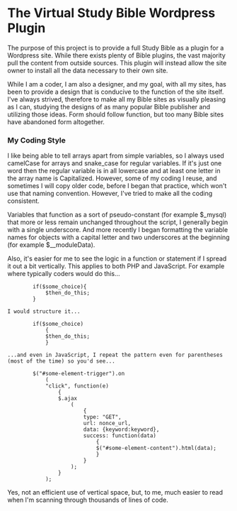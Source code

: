 # The Virtual Study Bible Wordpress Plugin

The purpose of this project is to provide a full Study Bible as a plugin for a Wordpress site. While there exists plenty of Bible plugins, the vast majority pull the content from outside sources. This plugin will instead allow the site owner to install all the data necessary to their own site. 

While I am a coder, I am also a designer, and my goal, with all my sites, has been to provide a design that is conducive to the function of the site itself. I've always strived, therefore to make all my Bible sites as visually pleasing as I can, studying the designs of as many popular Bible publisher and utilizing those ideas. Form should follow function, but too many Bible sites have abandoned form altogether.

### My Coding Style 

I like being able to tell arrays apart from simple variables, so I always used camelCase for arrays and snake_case for regular variables. If it's just one word then the regular variable is in all lowercase and at least one letter in the array name is Capitalized. However, some of my coding I reuse, and sometimes I will copy older code, before I began that practice, which won't use that naming convention. However, I've tried to make all the coding consistent.

Variables that function as a sort of pseudo-constant (for example $_mysql) that more or less remain unchanged throughout the script, I generally begin with a single underscore. And more recently I began formatting the variable names for objects with a capital letter and two underscores at the beginning (for example $__moduleData).

Also, it's easier for me to see the logic in a function or statement if I spread it out a bit vertically. This applies to both PHP and JavaScript. For example where typically coders would do this... 
```
		if($some_choice){
			$then_do_this;
		}
```
	I would structure it... 
```
		if($some_choice)
			{
			$then_do_this;
			} 
```
	...and even in JavaScript, I repeat the pattern even for parentheses (most of the time) so you'd see... 
```			
		$("#some-element-trigger").on
			(
			"click", function(e)
				{
				$.ajax
					(
						{
						type: "GET",
						url: nonce_url,
						data: {keyword:keyword},
						success: function(data)
							{
							$("#some-element-content").html(data);
							}
						}
					);
				}
			);
```
Yes, not an efficient use of vertical space, but, to me, much easier to read when I'm scanning through thousands of lines of code.